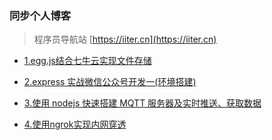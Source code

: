 ### 同步个人博客
> 程序员导航站 [https://iiter.cn](https://iiter.cn)

- [1.egg.js结合七牛云实现文件存储](./eggjs/upload/upload.md)

- [2.express 实战微信公众号开发一(环境搭建)](./express/express.md)

- [3.使用 nodejs 快速搭建 MQTT 服务器及实时推送、获取数据](./mqtt/mqtt.md)

- [4.使用ngrok实现内网穿透](./ngrok/ngrok.md)